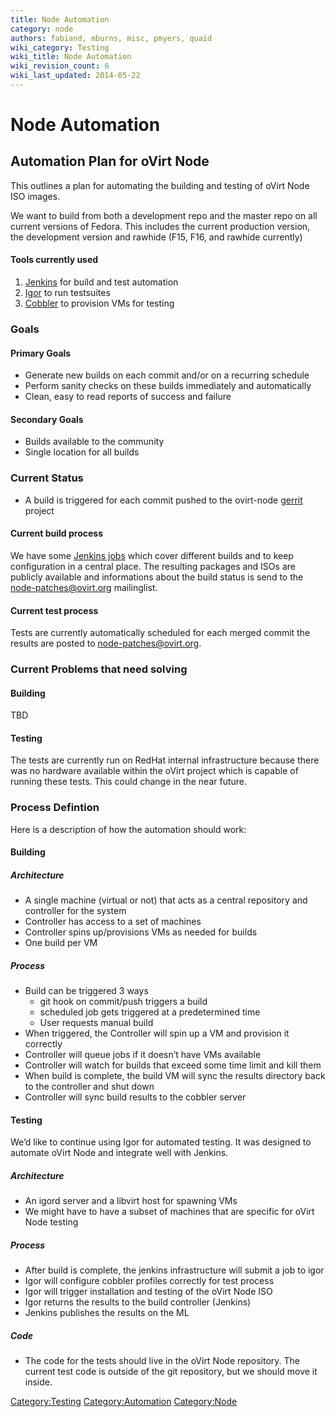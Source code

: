 ```yaml
---
title: Node Automation
category: node
authors: fabiand, mburns, misc, pmyers, quaid
wiki_category: Testing
wiki_title: Node Automation
wiki_revision_count: 6
wiki_last_updated: 2014-05-22
---
```


# Node Automation

## Automation Plan for oVirt Node

This outlines a plan for automating the building and testing of oVirt Node ISO images.

We want to build from both a development repo and the master repo on all current versions of Fedora. This includes the current production version, the development version and rawhide (F15, F16, and rawhide currently)

#### Tools currently used

1.  [Jenkins](https://jenkins.ovirt.org) for build and test automation
2.  [Igor](https://gitorious.org/ovirt/igord) to run testsuites
3.  [Cobbler](https://fedorahosted.org/cobbler/) to provision VMs for testing

### Goals

#### Primary Goals

*   Generate new builds on each commit and/or on a recurring schedule
*   Perform sanity checks on these builds immediately and automatically
*   Clean, easy to read reports of success and failure

#### Secondary Goals

*   Builds available to the community
*   Single location for all builds

### Current Status

*   A build is triggered for each commit pushed to the ovirt-node [gerrit](http://gerrit.ovirt.org) project

#### Current build process

We have some [Jenkins jobs](http://jenkins.ovirt.org/view/ovirt_node/) which cover different builds and to keep configuration in a central place. The resulting packages and ISOs are publicly available and informations about the build status is send to the node-patches@ovirt.org mailinglist.

#### Current test process

Tests are currently automatically scheduled for each merged commit the results are posted to node-patches@ovirt.org.

### Current Problems that need solving

#### Building

TBD

#### Testing

The tests are currently run on RedHat internal infrastructure because there was no hardware available within the oVirt project which is capable of running these tests. This could change in the near future.

### Process Defintion

Here is a description of how the automation should work:

#### Building

##### Architecture

*   A single machine (virtual or not) that acts as a central repository and controller for the system
*   Controller has access to a set of machines
*   Controller spins up/provisions VMs as needed for builds
*   One build per VM

##### Process

*   Build can be triggered 3 ways
    -   git hook on commit/push triggers a build
    -   scheduled job gets triggered at a predetermined time
    -   User requests manual build
*   When triggered, the Controller will spin up a VM and provision it correctly
*   Controller will queue jobs if it doesn’t have VMs available
*   Controller will watch for builds that exceed some time limit and kill them
*   When build is complete, the build VM will sync the results directory back to the controller and shut down
*   Controller will sync build results to the cobbler server

#### Testing

We’d like to continue using Igor for automated testing. It was designed to automate oVirt Node and integrate well with Jenkins.

##### Architecture

*   An igord server and a libvirt host for spawning VMs
*   We might have to have a subset of machines that are specific for oVirt Node testing

##### Process

*   After build is complete, the jenkins infrastructure will submit a job to igor
*   Igor will configure cobbler profiles correctly for test process
*   Igor will trigger installation and testing of the oVirt Node ISO
*   Igor returns the results to the build controller (Jenkins)
*   Jenkins publishes the results on the ML

##### Code

*   The code for the tests should live in the oVirt Node repository. The current test code is outside of the git repository, but we should move it inside.

<Category:Testing> <Category:Automation> <Category:Node>
